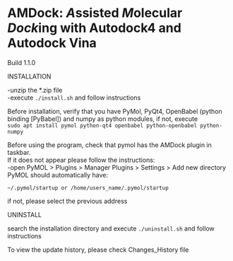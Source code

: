 # AMDock: *A*ssisted *M*olecular *Dock*ing with Autodock4 and Autodock Vina
Build 1.1.0

INSTALLATION

-unzip the *.zip file<br>
-execute `./install.sh` and follow instructions


Before installation, verify that you have PyMol, PyQt4, OpenBabel (python binding [PyBabel]) and numpy as python
  modules, if not, execute<br> 
  `sudo apt install pymol python-qt4 openbabel python-openbabel python-numpy`

Before using the program, check that pymol has the AMDock plugin in taskbar.<br>
If it does not appear please follow the instructions:<br>
-open PyMOL > Plugins > Manager Plugins > Settings > Add new directory<br>
PyMOL should automatically have:

`~/.pymol/startup or /home/users_name/.pymol/startup`

if not, please select the previous address<br>

UNINSTALL

search the installation directory and execute `./uninstall.sh` and follow instructions<br>

To view the update history, please check Changes_History file
